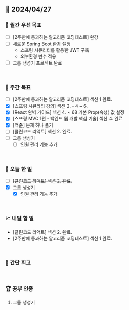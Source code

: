 ## 📅 2024/04/27

### 🚀 월간 우선 목표

- [ ] [2주만에 통과하는 알고리즘 코딩테스트] 완강
- [ ] 새로운 Spring Boot 환경 설정
  - 스프링 시큐리티를 활용한 JWT 구축
  - 외부환경 변수 적용
- [ ] 그룹 생성기 프로젝트 완료

<br />

### 👏 주간 목표

- [ ] [2주만에 통과하는 알고리즘 코딩테스트] 섹션 1 완료.
- [x] [스프링 시큐리티 강의] 섹션 2. - 4 ~ 6.
- [x] [React 완벽 가이드] 섹션 4. ~ 68 기본 Prop(속성) 값 설정
- [x] [스프링 MVC 1편 - 백엔드 웹 개발 핵심 기술] 섹션 4. 완료
- [x] [백준] 문제 하나 풀기
- [ ] [클린코드 리액트] 섹션 2. 완료.
- [ ] 그룹 생성기
  - [ ] 인원 관리 기능 추가

<br />

### 💯 오늘 한 일

- [ ] ~~[클린코드 리액트] 섹션 2. 완료.~~
- [x] 그룹 생성기
  - [x] 인원 관리 기능 추가

<br />

### 📈 내일 할 일

- [클린코드 리액트] 섹션 2. 완료.
- [2주만에 통과하는 알고리즘 코딩테스트] 섹션 1 완료.

<br />

### 🤔 간단 회고

<br />

### 🏆 공부 인증

1. 그룹 생성기
